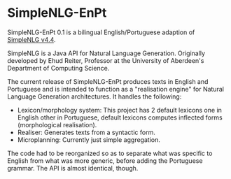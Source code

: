 # SimpleNLG-EnPt
SimpleNLG-EnPt 0.1 is a bilingual English/Portuguese adaption of [SimpleNLG v4.4](https://github.com/simplenlg/simplenlg).

SimpleNLG is a Java API for Natural Language Generation. Originally developed by Ehud Reiter, Professor at the University of Aberdeen's Department of Computing Science.

The current release of SimpleNLG-EnPt produces texts in English and Portuguese and is intended to function as a "realisation engine" for Natural Language Generation architectures. It handles the following:

* Lexicon/morphology system: This project has 2 default lexicons one in English other in Portuguese, default lexicons computes inflected forms (morphological realisation). 
* Realiser: Generates texts from a syntactic form. 
* Microplanning: Currently just simple aggregation.

The code had to be reorganized so as to separate what was specific to English from what was more generic, before adding the Portuguese grammar. The API is almost identical, though.
